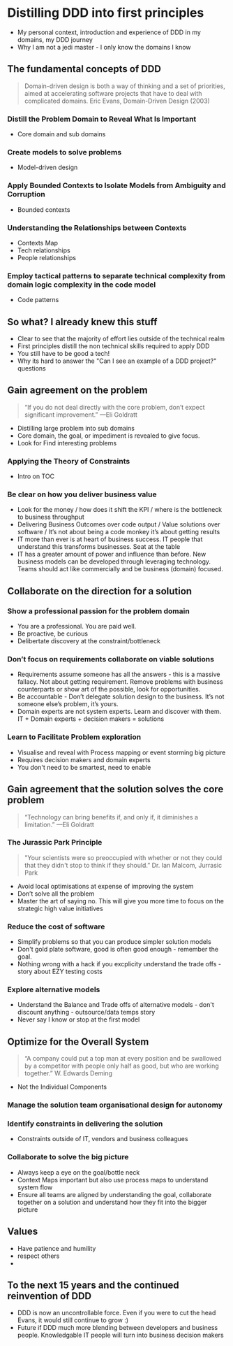 # Distilling DDD into first principles

* My personal context, introduction and experience of DDD in my domains, my DDD journey
* Why I am not a jedi master - I only know the domains I know

## The fundamental concepts of DDD

> Domain-driven design is both a way of thinking and a set of priorities, aimed at accelerating software projects that have to deal with complicated domains. Eric Evans, Domain-Driven Design (2003)

### Distill the Problem Domain to Reveal What Is Important

 * Core domain and sub domains

### Create models to solve problems

 * Model-driven design

### Apply Bounded Contexts to Isolate Models from Ambiguity and Corruption

 * Bounded contexts 

### Understanding the Relationships between Contexts

 * Contexts Map
 * Tech relationships
 * People relationships

### Employ tactical patterns to separate technical complexity from domain logic complexity in the code model

 * Code patterns

## So what? I already knew this stuff

 * Clear to see that the majority of effort lies outside of the technical realm
 * First principles distill the non technical skills required to apply DDD
 * You still have to be good a tech!
 * Why its hard to answer the "Can I see an example of a DDD project?" questions 

## Gain agreement on the problem

 > “If you do not deal directly with the core problem, don’t expect significant improvement.” —Eli Goldratt

 * Distilling large problem into sub domains 
 * Core domain, the goal, or impediment is revealed to give focus.    
 * Look for Find interesting problems 
 
 ### Applying the Theory of Constraints

 * Intro on TOC

### Be clear on how you deliver business value

 * Look for the money / how does it shift the KPI / where is the bottleneck to business throughput
 * Delivering Business Outcomes over code output / Value solutions over software /  It’s not about being a code monkey it’s about getting results
 * IT more than ever is at heart of business success. IT people that understand this transforms businesses. Seat at the table
 * IT has a greater amount of power and influence than before. New business models can be developed through leveraging technology. Teams should act like commercially and be business (domain) focused.


## Collaborate on the direction for a solution

### Show a professional passion for the problem domain

 * You are a professional. You are paid well.
 * Be proactive, be curious 
 * Delibertate discovery at the constraint/bottleneck

### Don’t focus on requirements collaborate on viable solutions

 * Requirements assume someone has all the answers - this is a massive fallacy. Not about getting requirement. Remove problems with business counterparts or show art of the possible, look for opportunities.
 * Be accountable - Don’t delegate solution design to the business. It’s not someone else’s problem, it’s yours.
 * Domain experts are not system experts. Learn and discover with them. IT + Domain experts + decision makers = solutions

### Learn to Facilitate Problem exploration

 * Visualise and reveal with Process mapping or event storming big picture
 * Requires decision makers and domain experts
 * You don't need to be smartest, need to enable

## Gain agreement that the solution solves the core problem

 > “Technology can bring benefits if, and only if, it diminishes a limitation.” —Eli Goldratt


### The Jurassic Park Principle

 > "Your scientists were so preoccupied with whether or not they could that they didn't stop to think if they should.” Dr. Ian Malcom, Jurrasic Park

 * Avoid local optimisations at expense of improving the system
 * Don’t solve all the problem
 * Master the art of saying no. This will give you more time to focus on the strategic high value initiatives 

### Reduce the cost of software 

* Simplify problems so that you can produce simpler solution models
* Don't gold plate software, good is often good enough - remember the goal.
* Nothing wrong with a hack if you excplicity understand the trade offs - story about EZY testing costs

### Explore alternative models

* Understand the Balance and Trade offs of alternative models - don't discount anything - outsource/data temps story
* Never say I know or stop at the first model

## Optimize for the Overall System 

 > “A company could put a top man at every position and be swallowed by a competitor with people only half as good, but who are working together.” W. Edwards Deming

 * Not the Individual Components

### Manage the solution team organisational design for autonomy 

### Identify constraints in delivering the solution 

* Constraints outside of IT, vendors and business colleagues

### Collaborate to solve the big picture

* Always keep a eye on the goal/bottle neck
* Context Maps important but also use process maps to understand system flow
* Ensure all teams are aligned by understanding the goal,  collaborate together on a solution and understand how they fit into the bigger picture 

## Values

* Have patience and humility
* respect others
* 

## To the next 15 years and the continued reinvention of DDD

* DDD is now an uncontrollable force. Even if you were to cut the head Evans, it would still continue to grow :)
* Future if DDD much more blending between developers and business people. Knowledgable IT people will turn into business decision makers
